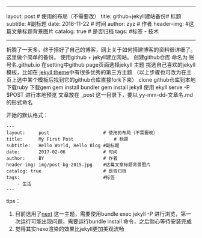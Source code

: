 
---

layout:     post # 使用的布局（不需要改）
title:      github+jekyll建站备份# 标题 
subtitle:   #副标题
date:       2018-11-22  # 时间
author:     zyz  # 作者
header-img: #这篇文章标题背景图片
catalog: true  # 是否归档
tags:        #标签
        - 技术

---

折腾了一天多，终于搭好了自己的博客，网上关于如何搭建博客的资料很详细了。这里做个简单的备份。
使用github + jekyll建立网站。
创建github仓库 命名为 账号名.github.io
在setting中github page页面选择jekyll 主题
挑选自己喜欢的jekyll模板，比如在 [jekyll theme](http://jekyllthemes.org/)中有很多优秀的第三方主题
（以上步骤也可改为在主页上选中某个模板后找到它的github仓库直接fork下来）
clone github仓库到本地
下载ruby
下载gem
gem install bundler
gem install jekyll
使用 ekyll serve -P $POST 进行本地预览
文章放在 _post 这一目录下，要以 yy-mm-dd-文章名.md的形式命名

开始的默认格式：

    ---
    layout:     post                    # 使用的布局（不需要改）
    title:      My First Post               # 标题 
    subtitle:   Hello World, Hello Blog #副标题
    date:       2017-02-06              # 时间
    author:     BY                      # 作者
    header-img: img/post-bg-2015.jpg    #这篇文章标题背景图片
    catalog: true                       # 是否归档
    tags:                               #标签
        - 生活
    ---


tips：
1. 目前选用了[next](https://github.com/Simpleyyt/jekyll-theme-next) 这一主题，需要使用bundle exec jekyll -P 进行浏览，第一次运行可能出现问题，需要运行bundle install 命令，之后耐心等待安装完成
2. 觉得其实hexo渲染的效果比jekyll更加美观流畅



